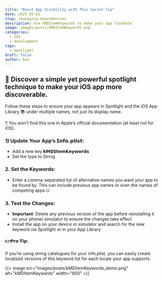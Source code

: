 ```yaml
---
title: "Boost App Visibility with This Secret Tip"
date: 2025-05-01
slug: /managing-dependencies
description: Use kMDItemKeywords to make your app findable
image: images/posts/kMDItemKeywords.png
categories:
  - iOS
  - development
tags:
  - Spotlight
draft: false
author: ben
---
```


## 🚀 Discover a simple yet powerful spotlight technique to make your iOS app more discoverable. 

Follow these steps to ensure your app appears in Spotlight and the iOS App Library 📚 under multiple names, not just its display name.

‼️ You won't find this one in Apple’s official documentation (at least not for iOS).

### 1) Update Your App’s 𝗜𝗻𝗳𝗼.𝗽𝗹𝗶𝘀𝘁:
- Add a new key **𝗸𝗠𝗗𝗜𝘁𝗲𝗺𝗞𝗲𝘆𝘄𝗼𝗿𝗱𝘀**
- Set the type to String

### 2. Set the Keywords:
 - Enter a comma-separated list of alternative names you want your app to be found by. This can include previous app names or even the names of competing apps 🤐

### 3. Test the Changes:
- **Important**: Delete any previous version of the app before reinstalling it on your phone/ simulator to ensure the changes take effect
- Install the app on your device or simulator and search for the new keyword via Spotlight or in your App Library


#### 👉𝗣𝗿𝗼 𝗧𝗶𝗽: 
If you’re using string catalogues for your info.plist, you can easily create localized versions of this keyword list for each locale your app supports.

<!-- Hint: this is using a shortcode to display the image -->
{{< image src="images/posts/kMDItemKeywords_demo.png" alt="kMDItemKeywords" width="600" >}}
